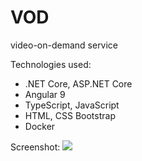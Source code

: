 # VOD
video-on-demand service

Technologies used:
- .NET Core, ASP.NET Core
- Angular 9
- TypeScript, JavaScript
- HTML, CSS Bootstrap
- Docker

Screenshot:
<img src="https://images.tinypic.pl/i/01008/v86d859ab88d.png"></img>
